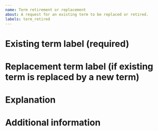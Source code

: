 ```yaml
---
name: Term retirement or replacement
about: A request for an existing term to be replaced or retired.
labels: term_retired
---
```

# Existing term label (required)

# Replacement term label (if existing term is replaced by a new term)
<!-- create or request this first -->

# Explanation

# Additional information

